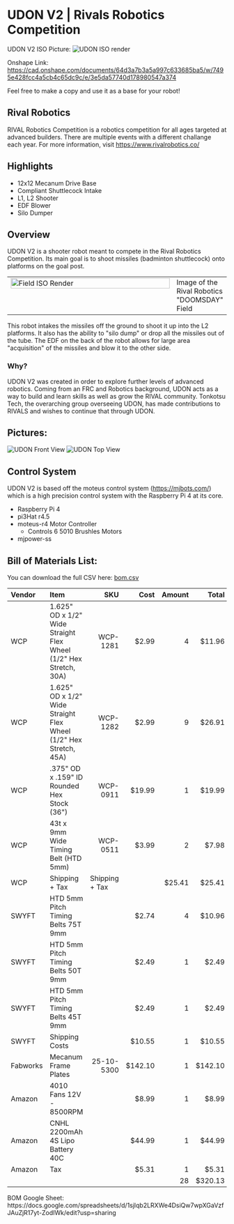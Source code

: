 # UDON V2 | Rivals Robotics Competition
UDON V2 ISO Picture:
![UDON ISO render](Pictures/UdonISOImage.png)

Onshape Link:
https://cad.onshape.com/documents/64d3a7b3a5a997c633685ba5/w/7495e428fcc4a5cb4c65dc9c/e/3e5da57740d178980547a374 

Feel free to make a copy and use it as a base for your robot!

## Rival Robotics
RIVAL Robotics Competition is a robotics competition for all ages targeted at advanced builders. There are multiple events with a different challange each year. For more information, visit https://www.rivalrobotics.co/

## Highlights
- 12x12 Mecanum Drive Base
- Compliant Shuttlecock Intake
- L1, L2 Shooter
- EDF Blower
- Silo Dumper

## Overview
UDON V2 is a shooter robot meant to compete in the Rival Robotics Competition. Its main goal is to shoot missiles (badminton shuttlecock) onto platforms on the goal post.

<table>
  <tr>
    <td valign="top" width="80%">
      <img src="Pictures/RivalFieldImage.png" width="100%" alt="Field ISO Render">
    </td>
    <td valign="top">
        Image of the Rival Robotics "DOOMSDAY" Field
    </td>
  </tr>
</table>

This robot intakes the missiles off the ground to shoot it up into the L2 platforms. It also has the ability to "silo dump" or drop all the missiles out of the tube. The EDF on the back of the robot allows for large area "acquisition" of the missiles and blow it to the other side.

### Why?
UDON V2 was created in order to explore further levels of advanced robotics. Coming from an FRC and Robotics background, UDON acts as a way to build and learn skills as well as grow the RIVAL community. Tonkotsu Tech, the overarching group overseeing UDON, has made contributions to RIVALS and wishes to continue that through UDON.

## Pictures:
![UDON Front View](Pictures/UdonFrontImage.png)
![UDON Top View](Pictures/UdonTopImage.png)

## Control System
UDON V2 is based off the moteus control system (https://mjbots.com/) which is a high precision control system with the Raspberry Pi 4 at its core. 

- Raspberry Pi 4
- pi3Hat r4.5
- moteus-r4 Motor Controller
    - Controls 6 5010 Brushles Motors
- mjpower-ss

## Bill of Materials List:

You can download the full CSV here: [bom.csv](bom.csv)
<table>
  <colgroup>
    <col width="8%" />
    <col width="62%" />
    <col width="10%" />
    <col width="8%" />
    <col width="6%" />
    <col width="6%" />
  </colgroup>
  <thead>
    <tr>
      <th align="left">Vendor</th>
      <th align="left">Item</th>
      <th align="right">SKU</th>
      <th align="right">Cost</th>
      <th align="right">Amount</th>
      <th align="right">Total</th>
    </tr>
  </thead>
  <tbody>
    <tr>
      <td>WCP</td>
      <td>1.625" OD x 1/2" Wide Straight Flex Wheel (1/2" Hex Stretch, 30A)</td>
      <td align="right">WCP-1281</td>
      <td align="right">$2.99</td>
      <td align="right">4</td>
      <td align="right">$11.96</td>
    </tr>
    <tr>
      <td>WCP</td>
      <td>1.625" OD x 1/2" Wide Straight Flex Wheel (1/2" Hex Stretch, 45A)</td>
      <td align="right">WCP-1282</td>
      <td align="right">$2.99</td>
      <td align="right">9</td>
      <td align="right">$26.91</td>
      <td align="right">9</td>
      <td align="right">$26.91</td>
    </tr>
    <tr>
      <td>WCP</td>
      <td>.375" OD x .159" ID Rounded Hex Stock (36")</td>
      <td align="right">WCP-0911</td>
      <td align="right">$19.99</td>
      <td align="right">1</td>
      <td align="right">$19.99</td>
    </tr>
    <tr>
      <td>WCP</td>
      <td>43t x 9mm Wide Timing Belt (HTD 5mm)</td>
      <td align="right">WCP-0511</td>
      <td align="right">$3.99</td>
      <td align="right">2</td>
      <td align="right">$7.98</td>
    </tr>
    <tr>
      <td>WCP</td>
      <td>Shipping + Tax</td>
      <td>Shipping + Tax</td>
      <td align="right"></td>
      <td align="right">$25.41</td>
      <td align="right">$25.41</td>
      <td align="right">1</td>
      <td align="right">$25.41</td>
      <td align="right">$25.41</td>
    </tr>
    <tr>
      <td>SWYFT</td>
      <td>HTD 5mm Pitch Timing Belts 75T 9mm</td>
      <td align="right"></td>
      <td align="right">$2.74</td>
      <td align="right">4</td>
      <td align="right">$10.96</td>
    </tr>
    <tr>
      <td>SWYFT</td>
      <td>HTD 5mm Pitch Timing Belts 50T 9mm</td>
      <td align="right"></td>
      <td align="right">$2.49</td>
      <td align="right">1</td>
      <td align="right">$2.49</td>
    </tr>
    <tr>
      <td>SWYFT</td>
      <td>HTD 5mm Pitch Timing Belts 45T 9mm</td>
      <td align="right"></td>
      <td align="right">$2.49</td>
      <td align="right">1</td>
      <td align="right">$2.49</td>
    </tr>
    <tr>
      <td>SWYFT</td>
      <td>Shipping Costs</td>
      <td align="right"></td>
      <td align="right">$10.55</td>
      <td align="right">1</td>
      <td align="right">$10.55</td>
    </tr>
    <tr>
      <td>Fabworks</td>
      <td>Mecanum Frame Plates</td>
      <td align="right">25-10-5300</td>
      <td align="right">$142.10</td>
      <td align="right">1</td>
      <td align="right">$142.10</td>
    </tr>
    <tr>
      <td>Amazon</td>
      <td>4010 Fans 12V - 8500RPM</td>
      <td align="right"></td>
      <td align="right">$8.99</td>
      <td align="right">1</td>
      <td align="right">$8.99</td>
      <td align="right">1</td>
      <td align="right">$8.99</td>
    </tr>
    <tr>
      <td>Amazon</td>
      <td>CNHL 2200mAh 4S Lipo Battery 40C</td>
      <td align="right"></td>
      <td align="right">$44.99</td>
      <td align="right">1</td>
      <td align="right">$44.99</td>
    </tr>
    <tr>
      <td>Amazon</td>
      <td>Tax</td>
      <td align="right"></td>
      <td align="right">$5.31</td>
      <td align="right">1</td>
      <td align="right">$5.31</td>
    </tr>
    <tr>
      <td></td>
      <td></td>
      <td></td>
      <td></td>
      <td align="right">28</td>
      <td align="right">$320.13</td>
    </tr>
  </tbody>
</table>
BOM Google Sheet: https://docs.google.com/spreadsheets/d/1sjlqb2LRXWe4DsiQw7wpXGaVzfJAuZjR17yt-ZodIWk/edit?usp=sharing


